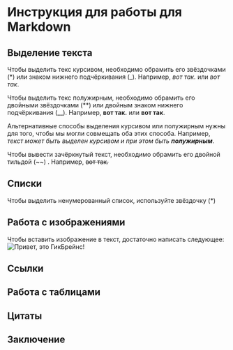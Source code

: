 # Инструкция для работы для Markdown

## Выделение текста

Чтобы выделить текс курсивом, необходимо обрамить его звёздочками (*) или знаком нижнего подчёркивания (_). Например, *вот так.* или _вот так_.

Чтобы выделить текс полужирным, необходимо обрамить его двойными звёздочками (**) или двойным знаком нижнего подчёркивания (__). Например, **вот так.** или __вот так__.

Альтернативные способы выделения курсивом или полужирным нужны для того, чтобы мы могли совмещать оба этих способа. Например, _текст может быть выделен курсивом и при этом быть **полужирным**_.

Чтобы вывести зачёркнутый текст, необходимо обрамить его двойной тильдой (~~) . Например, ~~вот так.~~

## Списки

Чтобы выделить ненумерованный список, используйте звёздочку (*)

## Работа с изображениями

Чтобы вставить изображение в текст, достаточно написать следующее:
![Привет, это ГикБрейнс!](geekbrains-otzyvy.png)

## Ссылки

## Работа с таблицами

## Цитаты 

## Заключение